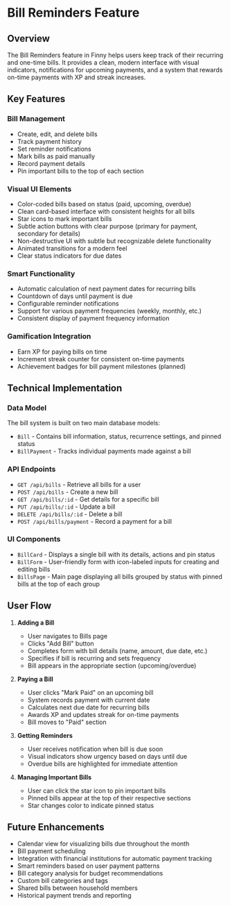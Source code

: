 # Bill Reminders Feature

## Overview
The Bill Reminders feature in Finny helps users keep track of their recurring and one-time bills. It provides a clean, modern interface with visual indicators, notifications for upcoming payments, and a system that rewards on-time payments with XP and streak increases.

## Key Features

### Bill Management
- Create, edit, and delete bills
- Track payment history
- Set reminder notifications
- Mark bills as paid manually
- Record payment details
- Pin important bills to the top of each section

### Visual UI Elements
- Color-coded bills based on status (paid, upcoming, overdue)
- Clean card-based interface with consistent heights for all bills
- Star icons to mark important bills
- Subtle action buttons with clear purpose (primary for payment, secondary for details)
- Non-destructive UI with subtle but recognizable delete functionality
- Animated transitions for a modern feel
- Clear status indicators for due dates

### Smart Functionality
- Automatic calculation of next payment dates for recurring bills
- Countdown of days until payment is due
- Configurable reminder notifications
- Support for various payment frequencies (weekly, monthly, etc.)
- Consistent display of payment frequency information

### Gamification Integration
- Earn XP for paying bills on time
- Increment streak counter for consistent on-time payments
- Achievement badges for bill payment milestones (planned)

## Technical Implementation

### Data Model
The bill system is built on two main database models:
- `Bill` - Contains bill information, status, recurrence settings, and pinned status
- `BillPayment` - Tracks individual payments made against a bill

### API Endpoints
- `GET /api/bills` - Retrieve all bills for a user
- `POST /api/bills` - Create a new bill
- `GET /api/bills/:id` - Get details for a specific bill
- `PUT /api/bills/:id` - Update a bill
- `DELETE /api/bills/:id` - Delete a bill
- `POST /api/bills/payment` - Record a payment for a bill

### UI Components
- `BillCard` - Displays a single bill with its details, actions and pin status
- `BillForm` - User-friendly form with icon-labeled inputs for creating and editing bills
- `BillsPage` - Main page displaying all bills grouped by status with pinned bills at the top of each group

## User Flow

1. **Adding a Bill**
   - User navigates to Bills page
   - Clicks "Add Bill" button
   - Completes form with bill details (name, amount, due date, etc.)
   - Specifies if bill is recurring and sets frequency
   - Bill appears in the appropriate section (upcoming/overdue)

2. **Paying a Bill**
   - User clicks "Mark Paid" on an upcoming bill
   - System records payment with current date
   - Calculates next due date for recurring bills
   - Awards XP and updates streak for on-time payments
   - Bill moves to "Paid" section

3. **Getting Reminders**
   - User receives notification when bill is due soon
   - Visual indicators show urgency based on days until due
   - Overdue bills are highlighted for immediate attention
   
4. **Managing Important Bills**
   - User can click the star icon to pin important bills
   - Pinned bills appear at the top of their respective sections
   - Star changes color to indicate pinned status

## Future Enhancements

- Calendar view for visualizing bills due throughout the month
- Bill payment scheduling
- Integration with financial institutions for automatic payment tracking
- Smart reminders based on user payment patterns
- Bill category analysis for budget recommendations
- Custom bill categories and tags
- Shared bills between household members
- Historical payment trends and reporting